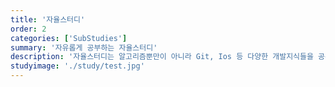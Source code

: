```yaml
---
title: '자율스터디'
order: 2
categories: ['SubStudies']
summary: '자유롭게 공부하는 자율스터디'
description: '자율스터디는 알고리즘뿐만이 아니라 Git, Ios 등 다양한 개발지식들을 공유하며 학습하고 싶어하는 분들을 위한 스터디 입니다.'
studyimage: './study/test.jpg'
---
```

